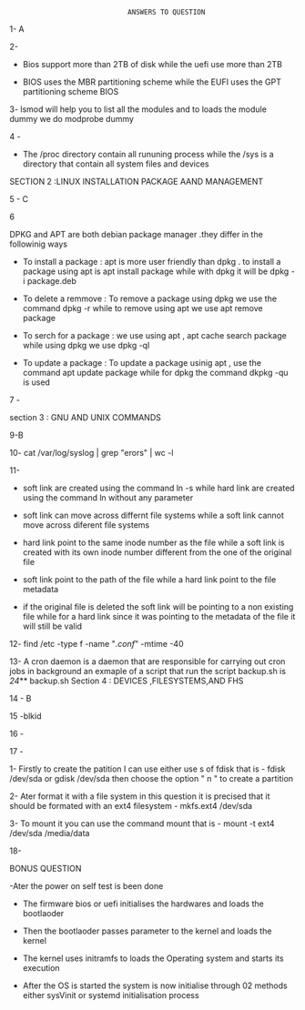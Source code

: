                                  ANSWERS TO QUESTION

1- A

2-
 
- Bios support more than 2TB  of disk while  the uefi use more than 2TB


- BIOS uses the MBR partitioning scheme while the EUFI uses the GPT partitioning scheme
BIOS

3-
   lsmod will help you to list all the modules and to loads the module dummy we do modprobe dummy  

4 - 

   - The /proc directory contain all rununing  process while the /sys is a  directory that contain all system files and devices  



SECTION 2 :LINUX INSTALLATION PACKAGE AAND MANAGEMENT

5 - C

6 

DPKG and APT  are both debian package manager .they differ in the followinig ways

 - To install a package : apt is more user friendly than dpkg . to install a package using  apt is apt install package while with dpkg it will be dpkg -i package.deb

 - To delete a remmove : To remove a package using dpkg we use the command dpkg -r while to remove using apt we use apt remove package
  
 - To serch for  a package : we use using apt , apt cache search  package while using dpkg we use dpkg -ql

 - To update a package : To update a package usinig apt , use the command apt update package while for dpkg the command dkpkg -qu is used

7 - 

section 3 : GNU AND UNIX COMMANDS 

 9-B

10- cat /var/log/syslog | grep "erors" | wc -l 

11- 
 
- soft link are created using the command ln -s while hard link are created using the command  ln without any parameter
  
- soft link can move across  differnt  file systems while a soft link cannot move across  diferent file systems 
 
- hard link point to the same inode number as the file while a soft link is created with its own inode number different from the one of the original file
  
- soft link point to the path of the file while a hard link point to the  file  metadata

- if the original file is deleted the soft link will be pointing to a non existing file while for a hard link since it was pointing to the metadata of the file it will still be valid

12-  find /etc -type f -name "*.conf*" -mtime -40

13- A cron daemon is a daemon that are responsible for carrying out  cron jobs in background 
      an exmaple of a script that run the script backup.sh is 
                          *24*** backup.sh
Section 4 : DEVICES ,FILESYSTEMS,AND FHS 

14 - B

15 -blkid

16 - 

17 -

1- Firstly to create the patition I can use either use s of fdisk  that is 
       - fdisk /dev/sda or gdisk /dev/sda  then choose the option " n " to create a partition 

2- Ater format it with a file system in this question it is precised that it should be formated with an ext4 filesystem
       -  mkfs.ext4 /dev/sda 

3-  To mount it you can  use the command mount that is 
        -  mount -t ext4  /dev/sda  /media/data
 
18-

BONUS QUESTION 

-Ater the power on self test is been done 

-  The firmware bios or uefi  initialises the hardwares and loads the bootlaoder

- Then the bootlaoder passes parameter to the kernel and loads the kernel 

- The kernel uses initramfs to loads the Operating system and starts its execution 

- After the OS is started the system is now initialise through 02 methods either sysVinit or systemd initialisation process 



 
 



